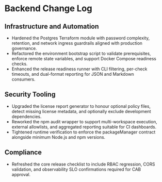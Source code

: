 # Backend Change Log

## Infrastructure and Automation
- Hardened the Postgres Terraform module with password complexity, retention, and network ingress guardrails aligned with production governance.
- Refactored the environment bootstrap script to validate prerequisites, enforce remote state variables, and support Docker Compose readiness checks.
- Enhanced the release readiness runner with CLI filtering, per-check timeouts, and dual-format reporting for JSON and Markdown consumers.

## Security Tooling
- Upgraded the license report generator to honour optional policy files, detect missing license metadata, and optionally exclude development dependencies.
- Reworked the npm audit wrapper to support multi-workspace execution, external allowlists, and aggregated reporting suitable for CI dashboards.
- Tightened runtime verification to enforce the packageManager contract alongside minimum Node.js and npm versions.

## Compliance
- Refreshed the core release checklist to include RBAC regression, CORS validation, and observability SLO confirmations required for CAB approval.
